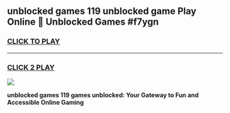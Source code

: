 
## unblocked games 119 unblocked game Play Online 👋 Unblocked Games #f7ygn
<h3>
<a href="https://premium.freeplayer.one?title=unblocked_games_119&ref=21F">CLICK TO PLAY</a></h3>
<hr>

<h3>
<a href="https://premium.freeplayer.one?title=unblocked_games_119&ref=21F">CLICK 2 PLAY</a>
  
</h3>

<a href="https://premium.freeplayer.one?title=unblocked_games_119&ref=21F/"><img src="https://clearcache.store/games.png"></a>


**unblocked games 119 games unblocked: Your Gateway to Fun and Accessible Online Gaming**

